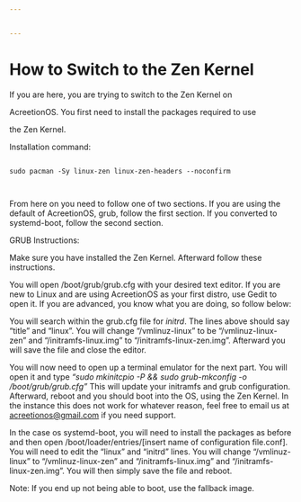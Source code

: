 ```yaml
---


---
```


<h1 id="how-to-switch-to-the-zen-kernel">How to Switch to the Zen Kernel</h1>
<p>If you are here, you are trying to switch to the Zen Kernel on</p>
<p>AcreetionOS. You first need to install the packages required to use</p>
<p>the Zen Kernel.</p>
<p>Installation command:</p>
<pre><code>
sudo pacman -Sy linux-zen linux-zen-headers --noconfirm

</code></pre>
<p>From here on you need to follow one of two sections. If you are using the default of AcreetionOS, grub, follow the first section. If you converted to systemd-boot, follow the second section.</p>
<p>GRUB Instructions:</p>
<p>Make sure you have installed the Zen Kernel. Afterward follow these instructions.</p>
<p>You will open /boot/grub/grub.cfg with your desired text editor. If you are new to Linux and are using AcreetionOS as your first distro, use Gedit to open it. If you are advanced, you know what you are doing, so follow below:</p>
<p>You will search within the grub.cfg file for <em>initrd</em>. The lines above should say “title” and “linux”. You will change “/vmlinuz-linux” to be “/vmlinuz-linux-zen” and “/initramfs-linux.img” to “/initramfs-linux-zen.img”. Afterward you will save the file and close the editor.</p>
<p>You will now need to open up a terminal emulator for the next part. You will open it and type <em>“sudo mkinitcpio -P &amp;&amp; sudo grub-mkconfig -o /boot/grub/grub.cfg”</em> This will update your initramfs and grub configuration. Afterward, reboot and you should boot into the OS, using the Zen Kernel. In the instance this does not work for whatever reason, feel free to email us at <a href="mailto:acreetionos@gmail.com">acreetionos@gmail.com</a> if you need support.</p>
<p>In the case os systemd-boot, you will need to install the packages as before and then open /boot/loader/entries/[insert name of configuration file.conf]. You will need to edit the “linux” and “initrd” lines. You will change “/vmlinuz-linux” to “/vmlinuz-linux-zen” and “/initramfs-linux.img” and “/initramfs-linux-zen.img”. You will then simply save the file and reboot.</p>
<p>Note: If you end up not being able to boot, use the fallback image.</p>

